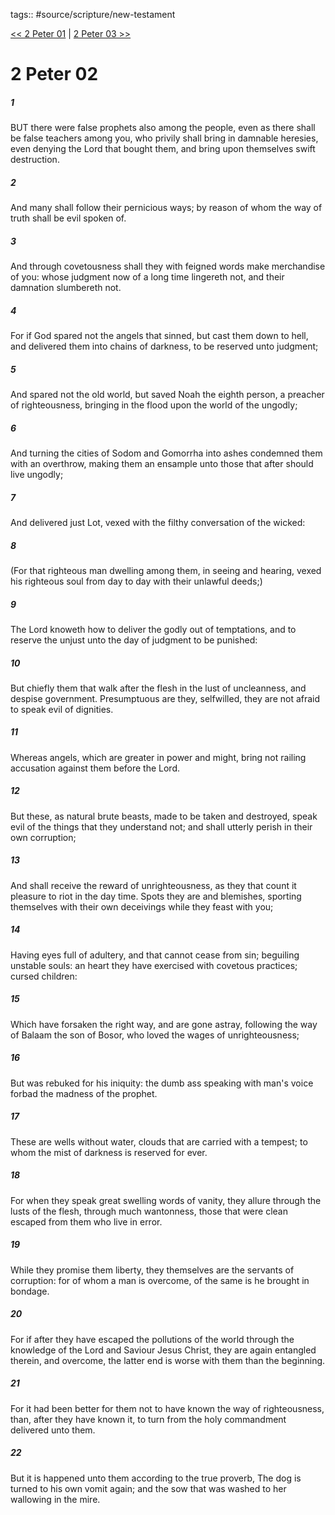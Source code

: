 tags:: #source/scripture/new-testament

[<< 2 Peter 01](source/scripture/new-testament/22_2_Peter/2_Peter_01.md) | [2 Peter 03 >>](source/scripture/new-testament/22_2_Peter/2_Peter_03.md)

# 2 Peter 02

##### 1

BUT there were false prophets also among the people, even as there shall be false teachers among you, who privily shall bring in damnable heresies, even denying the Lord that bought them, and bring upon themselves swift destruction.

##### 2

And many shall follow their pernicious ways; by reason of whom the way of truth shall be evil spoken of.

##### 3

And through covetousness shall they with feigned words make merchandise of you: whose judgment now of a long time lingereth not, and their damnation slumbereth not.

##### 4

For if God spared not the angels that sinned, but cast them down to hell, and delivered them into chains of darkness, to be reserved unto judgment;

##### 5

And spared not the old world, but saved Noah the eighth person, a preacher of righteousness, bringing in the flood upon the world of the ungodly;

##### 6

And turning the cities of Sodom and Gomorrha into ashes condemned them with an overthrow, making them an ensample unto those that after should live ungodly;

##### 7

And delivered just Lot, vexed with the filthy conversation of the wicked:

##### 8

(For that righteous man dwelling among them, in seeing and hearing, vexed his righteous soul from day to day with their unlawful deeds;)

##### 9

The Lord knoweth how to deliver the godly out of temptations, and to reserve the unjust unto the day of judgment to be punished:

##### 10

But chiefly them that walk after the flesh in the lust of uncleanness, and despise government. Presumptuous are they, selfwilled, they are not afraid to speak evil of dignities.

##### 11

Whereas angels, which are greater in power and might, bring not railing accusation against them before the Lord.

##### 12

But these, as natural brute beasts, made to be taken and destroyed, speak evil of the things that they understand not; and shall utterly perish in their own corruption;

##### 13

And shall receive the reward of unrighteousness, as they that count it pleasure to riot in the day time. Spots they are and blemishes, sporting themselves with their own deceivings while they feast with you;

##### 14

Having eyes full of adultery, and that cannot cease from sin; beguiling unstable souls: an heart they have exercised with covetous practices; cursed children:

##### 15

Which have forsaken the right way, and are gone astray, following the way of Balaam the son of Bosor, who loved the wages of unrighteousness;

##### 16

But was rebuked for his iniquity: the dumb ass speaking with man's voice forbad the madness of the prophet.

##### 17

These are wells without water, clouds that are carried with a tempest; to whom the mist of darkness is reserved for ever.

##### 18

For when they speak great swelling words of vanity, they allure through the lusts of the flesh, through much wantonness, those that were clean escaped from them who live in error.

##### 19

While they promise them liberty, they themselves are the servants of corruption: for of whom a man is overcome, of the same is he brought in bondage.

##### 20

For if after they have escaped the pollutions of the world through the knowledge of the Lord and Saviour Jesus Christ, they are again entangled therein, and overcome, the latter end is worse with them than the beginning.

##### 21

For it had been better for them not to have known the way of righteousness, than, after they have known it, to turn from the holy commandment delivered unto them.

##### 22

But it is happened unto them according to the true proverb, The dog is turned to his own vomit again; and the sow that was washed to her wallowing in the mire.
